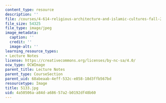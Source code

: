 ```yaml
---
content_type: resource
description: ''
file: /courses/4-614-religious-architecture-and-islamic-cultures-fall-2002/4a50506aa84da68657a2b0192df48b60_5133.jpg
file_size: 54325
file_type: image/jpeg
image_metadata:
  caption: ''
  credit: ''
  image-alt: ''
learning_resource_types:
- Lecture Notes
license: https://creativecommons.org/licenses/by-nc-sa/4.0/
ocw_type: OCWImage
parent_title: Lecture Notes
parent_type: CourseSection
parent_uid: 68abeaab-4eff-532c-e858-18d3ffb567bd
resourcetype: Image
title: 5133.jpg
uid: 4a50506a-a84d-a686-57a2-b0192df48b60
---
```

